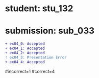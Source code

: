 # student: stu_132
# submission: sub_033

```diff
+ ex04_0: Accepted
+ ex04_1: Accepted
+ ex04_2: Accepted
! ex04_3: Presentation Error
+ ex04_4: Accepted
```
#incorrect=1
#correct=4
